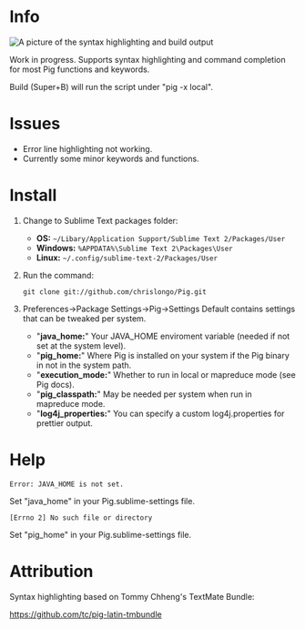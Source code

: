 # Info

![A picture of the syntax highlighting and build output](http://i.imgur.com/lpiu7.png)

Work in progress.  Supports syntax highlighting and command completion for most Pig functions and keywords.

Build (Super+B) will run the script under "pig -x local".

# Issues

* Error line highlighting not working.
* Currently some minor keywords and functions.

# Install

1. Change to Sublime Text packages folder:  

	* **OS:** `~/Libary/Application Support/Sublime Text 2/Packages/User`
	* **Windows:** `%APPDATA%\Sublime Text 2\Packages\User`
	* **Linux:** `~/.config/sublime-text-2/Packages/User`

2. Run the command:

	`git clone git://github.com/chrislongo/Pig.git`

3. Preferences->Package Settings->Pig->Settings Default contains settings that can be tweaked per system.

	* "**java_home:**" Your JAVA_HOME enviroment variable (needed if not set at the system level).
    * "**pig_home:**" Where Pig is installed on your system if the Pig binary in not in the system path.	
    * "**execution_mode:**" Whether to run in local or mapreduce mode (see Pig docs).
    * "**pig_classpath:**" May be needed per system when run in mapreduce mode.
    * "**log4j_properties:**" You can specify a custom log4j.properties for prettier output.

# Help

	Error: JAVA_HOME is not set.

Set "java_home" in your Pig.sublime-settings file.

	[Errno 2] No such file or directory

Set "pig_home" in your Pig.sublime-settings file.

# Attribution

Syntax highlighting based on Tommy Chheng's TextMate Bundle: 

https://github.com/tc/pig-latin-tmbundle